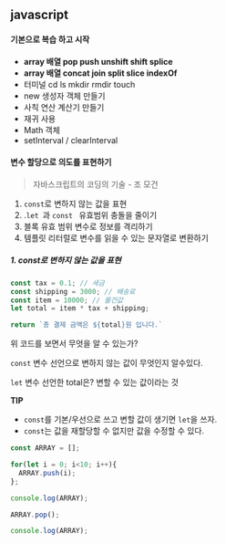 ## javascript

#### 기본으로 복습 하고 시작

-   **array 배열 pop push unshift shift splice**
-   **array 배열 concat join split slice indexOf**
-   터미널 cd ls mkdir rmdir touch
-   new 생성자 객체 만들기
-   사칙 연산 계산기 만들기
-   재귀 사용
-   Math 객체 
-   setInterval / clearInterval

#### 

#### 변수 할당으로 의도를 표현하기

> 자바스크립트의 코딩의 기술 - 조 모건

1. `const`로 변하지 않는 값을 표현
2. .`let `과 `const ` 유효범위 충돌을 줄이기
3. 블록 유효 범위 변수로 정보를 격리하기
4. 템플릿 리터럴로 변수를 읽을 수 있는 문자열로 변환하기



##### 1. const로 변하지 않는 값을 표현

```javascript
const tax = 0.1; // 세금
const shipping = 3000; // 배송료
const item = 10000; // 물건값
let total = item * tax + shipping;

return `총 결제 금액은 ${total}원 입니다.`
```



위 코드를 보면서 무엇을 알 수 있는가?

`const` 변수 선언으로 변하지 않는 값이 무엇인지 알수있다.

`let` 변수 선언한 total은? 변할 수 있는 값이라는 것



**TIP**

- `const`를 기본/우선으로 쓰고 변할 값이 생기면 `let`을 쓰자.
- `const`는 값을 재할당할 수 없지만 값을 수정할 수 있다.

```javascript
const ARRAY = [];

for(let i = 0; i<10; i++){
  ARRAY.push(i);
};

console.log(ARRAY);

ARRAY.pop();

console.log(ARRAY);
```

